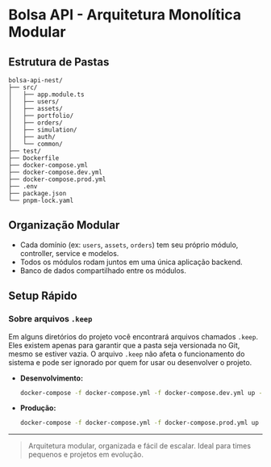 # Bolsa API - Arquitetura Monolítica Modular

## Estrutura de Pastas

```
bolsa-api-nest/
├── src/
│   ├── app.module.ts
│   ├── users/
│   ├── assets/
│   ├── portfolio/
│   ├── orders/
│   ├── simulation/
│   ├── auth/
│   └── common/
├── test/
├── Dockerfile
├── docker-compose.yml
├── docker-compose.dev.yml
├── docker-compose.prod.yml
├── .env
├── package.json
└── pnpm-lock.yaml
```

## Organização Modular

- Cada domínio (ex: `users`, `assets`, `orders`) tem seu próprio módulo, controller, service e modelos.
- Todos os módulos rodam juntos em uma única aplicação backend.
- Banco de dados compartilhado entre os módulos.

## Setup Rápido

### Sobre arquivos `.keep`

Em alguns diretórios do projeto você encontrará arquivos chamados `.keep`. Eles existem apenas para garantir que a pasta seja versionada no Git, mesmo se estiver vazia. O arquivo `.keep` não afeta o funcionamento do sistema e pode ser ignorado por quem for usar ou desenvolver o projeto.

- **Desenvolvimento:**
  ```sh
  docker-compose -f docker-compose.yml -f docker-compose.dev.yml up --build
  ```
- **Produção:**
  ```sh
  docker-compose -f docker-compose.yml -f docker-compose.prod.yml up --build
  ```

---

> Arquitetura modular, organizada e fácil de escalar. Ideal para times pequenos e projetos em evolução.
